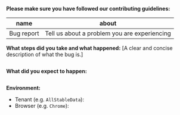 
<!-- Thank you for raising an issue. -->
**Please make sure you have followed our contributing guidelines:**

| name | about  |
| :---:   | :-: |
| Bug report | Tell us about a problem you are experiencing |

**What steps did you take and what happened:**
[A clear and concise description of what the bug is.]
```steps

```

**What did you expect to happen:**
```expect

```


**Environment:**

- Tenant (e.g. `AllStableData`):
- Browser (e.g. `Chrome`):
